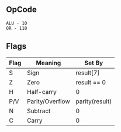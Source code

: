 ## OpCode

```
ALU - 10
OR - 110
```

## Flags

| Flag | Meaning         | Set By         |
|------|-----------------|----------------|
| S    | Sign            | result[7]      |
| Z    | Zero            | result == 0    |
| H    | Half-carry      | 0              |
| P/V  | Parity/Overflow | parity(result) |
| N    | Subtract        | 0              |
| C    | Carry           | 0              |